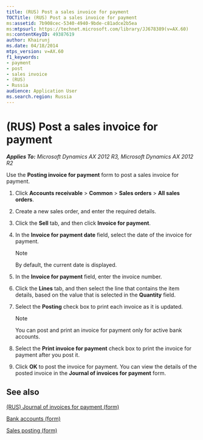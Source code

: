 ```yaml
---
title: (RUS) Post a sales invoice for payment
TOCTitle: (RUS) Post a sales invoice for payment
ms:assetid: 7b908cec-5340-4940-9bde-c81adce2b5ea
ms:mtpsurl: https://technet.microsoft.com/library/JJ678389(v=AX.60)
ms:contentKeyID: 49387619
author: Khairunj
ms.date: 04/18/2014
mtps_version: v=AX.60
f1_keywords:
- payment
- post
- sales invoice
- (RUS)
- Russia
audience: Application User
ms.search.region: Russia
---
```


# (RUS) Post a sales invoice for payment 


_**Applies To:** Microsoft Dynamics AX 2012 R3, Microsoft Dynamics AX 2012 R2_

Use the **Posting invoice for payment** form to post a sales invoice for payment.

1.  Click **Accounts receivable** \> **Common** \> **Sales orders** \> **All sales orders**.

2.  Create a new sales order, and enter the required details.

3.  Click the **Sell** tab, and then click **Invoice for payment**.

4.  In the **Invoice for payment date** field, select the date of the invoice for payment.
    

    > [!NOTE]
    > <P>By default, the current date is displayed.</P>



5.  In the **Invoice for payment** field, enter the invoice number.

6.  Click the **Lines** tab, and then select the line that contains the item details, based on the value that is selected in the **Quantity** field.

7.  Select the **Posting** check box to print each invoice as it is updated.
    

    > [!NOTE]
    > <P>You can post and print an invoice for payment only for active bank accounts.</P>



8.  Select the **Print invoice for payment** check box to print the invoice for payment after you post it.

9.  Click **OK** to post the invoice for payment. You can view the details of the posted invoice in the **Journal of invoices for payment** form.

## See also

[(RUS) Journal of invoices for payment (form)](https://technet.microsoft.com/library/jj733219\(v=ax.60\))

[Bank accounts (form)](https://technet.microsoft.com/library/aa587660\(v=ax.60\))

[Sales posting (form)](https://technet.microsoft.com/library/aa550287\(v=ax.60\))

  


